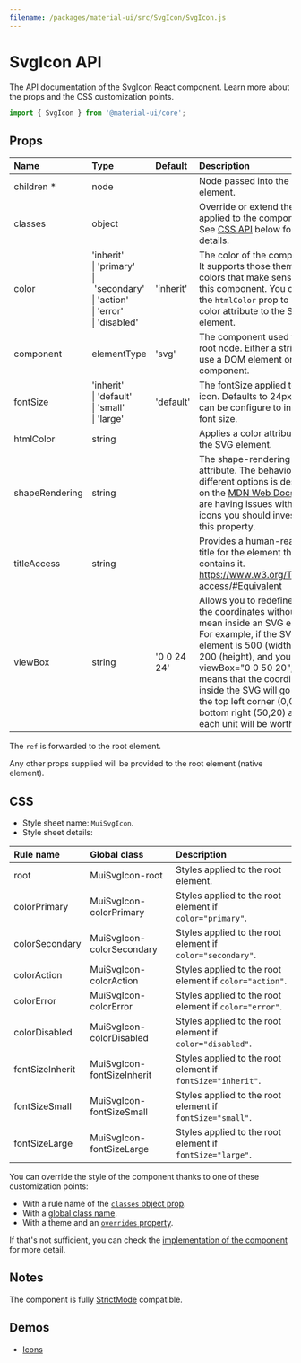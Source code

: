 ```yaml
---
filename: /packages/material-ui/src/SvgIcon/SvgIcon.js
---
```


<!--- This documentation is automatically generated, do not try to edit it. -->

# SvgIcon API

<p class="description">The API documentation of the SvgIcon React component. Learn more about the props and the CSS customization points.</p>

```js
import { SvgIcon } from '@material-ui/core';
```



## Props

| Name | Type | Default | Description |
|:-----|:-----|:--------|:------------|
| <span class="prop-name required">children&nbsp;*</span> | <span class="prop-type">node</span> |  | Node passed into the SVG element. |
| <span class="prop-name">classes</span> | <span class="prop-type">object</span> |  | Override or extend the styles applied to the component. See [CSS API](#css) below for more details. |
| <span class="prop-name">color</span> | <span class="prop-type">'inherit'<br>&#124;&nbsp;'primary'<br>&#124;&nbsp;'secondary'<br>&#124;&nbsp;'action'<br>&#124;&nbsp;'error'<br>&#124;&nbsp;'disabled'</span> | <span class="prop-default">'inherit'</span> | The color of the component. It supports those theme colors that make sense for this component. You can use the `htmlColor` prop to apply a color attribute to the SVG element. |
| <span class="prop-name">component</span> | <span class="prop-type">elementType</span> | <span class="prop-default">'svg'</span> | The component used for the root node. Either a string to use a DOM element or a component. |
| <span class="prop-name">fontSize</span> | <span class="prop-type">'inherit'<br>&#124;&nbsp;'default'<br>&#124;&nbsp;'small'<br>&#124;&nbsp;'large'</span> | <span class="prop-default">'default'</span> | The fontSize applied to the icon. Defaults to 24px, but can be configure to inherit font size. |
| <span class="prop-name">htmlColor</span> | <span class="prop-type">string</span> |  | Applies a color attribute to the SVG element. |
| <span class="prop-name">shapeRendering</span> | <span class="prop-type">string</span> |  | The shape-rendering attribute. The behavior of the different options is described on the [MDN Web Docs](https://developer.mozilla.org/en-US/docs/Web/SVG/Attribute/shape-rendering). If you are having issues with blurry icons you should investigate this property. |
| <span class="prop-name">titleAccess</span> | <span class="prop-type">string</span> |  | Provides a human-readable title for the element that contains it. https://www.w3.org/TR/SVG-access/#Equivalent |
| <span class="prop-name">viewBox</span> | <span class="prop-type">string</span> | <span class="prop-default">'0 0 24 24'</span> | Allows you to redefine what the coordinates without units mean inside an SVG element. For example, if the SVG element is 500 (width) by 200 (height), and you pass viewBox="0 0 50 20", this means that the coordinates inside the SVG will go from the top left corner (0,0) to bottom right (50,20) and each unit will be worth 10px. |

The `ref` is forwarded to the root element.

Any other props supplied will be provided to the root element (native element).

## CSS

- Style sheet name: `MuiSvgIcon`.
- Style sheet details:

| Rule name | Global class | Description |
|:-----|:-------------|:------------|
| <span class="prop-name">root</span> | <span class="prop-name">MuiSvgIcon-root</span> | Styles applied to the root element.
| <span class="prop-name">colorPrimary</span> | <span class="prop-name">MuiSvgIcon-colorPrimary</span> | Styles applied to the root element if `color="primary"`.
| <span class="prop-name">colorSecondary</span> | <span class="prop-name">MuiSvgIcon-colorSecondary</span> | Styles applied to the root element if `color="secondary"`.
| <span class="prop-name">colorAction</span> | <span class="prop-name">MuiSvgIcon-colorAction</span> | Styles applied to the root element if `color="action"`.
| <span class="prop-name">colorError</span> | <span class="prop-name">MuiSvgIcon-colorError</span> | Styles applied to the root element if `color="error"`.
| <span class="prop-name">colorDisabled</span> | <span class="prop-name">MuiSvgIcon-colorDisabled</span> | Styles applied to the root element if `color="disabled"`.
| <span class="prop-name">fontSizeInherit</span> | <span class="prop-name">MuiSvgIcon-fontSizeInherit</span> | Styles applied to the root element if `fontSize="inherit"`.
| <span class="prop-name">fontSizeSmall</span> | <span class="prop-name">MuiSvgIcon-fontSizeSmall</span> | Styles applied to the root element if `fontSize="small"`.
| <span class="prop-name">fontSizeLarge</span> | <span class="prop-name">MuiSvgIcon-fontSizeLarge</span> | Styles applied to the root element if `fontSize="large"`.

You can override the style of the component thanks to one of these customization points:

- With a rule name of the [`classes` object prop](/customization/components/#overriding-styles-with-classes).
- With a [global class name](/customization/components/#overriding-styles-with-global-class-names).
- With a theme and an [`overrides` property](/customization/globals/#css).

If that's not sufficient, you can check the [implementation of the component](https://github.com/mui-org/material-ui/blob/master/packages/material-ui/src/SvgIcon/SvgIcon.js) for more detail.

## Notes

The component is fully [StrictMode](https://reactjs.org/docs/strict-mode.html) compatible.

## Demos

- [Icons](/components/icons/)

